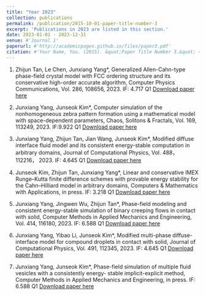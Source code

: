 ```yaml
---
title: "Year 2023"
collection: publications
permalink: /publication/2015-10-01-paper-title-number-3
excerpt: 'Publications in 2023 are listed in this section.'
date: 2023-01-01 - 2023-12-31
venue: #'Journal 1'
paperurl: #'http://academicpages.github.io/files/paper3.pdf'
citation: #'Your Name, You. (2015). &quot;Paper Title Number 3.&quot; <i>Journal 1</i>. 1(3).'
---
```

1. Zhijun Tan, Le Chen, Junxiang Yang*, Generalized Allen-Cahn-type phase-field crystal model with FCC
ordering structure and its conservative high-order accurate algorithm, Computer Physics Communications,
Vol. 286, 108656, 2023. IF: 4.717 Q1
[Download paper here](http://academicpages.github.io/files/paper3.pdf)

2. Junxiang Yang, Junseok Kim*, Computer simulation of the nonhomogeneous zebra pattern formation using
a mathematical model with space-dependent parameters, Chaos, Solitons & Fractals, Vol. 169, 113249, 2023.
IF:9.922 Q1
[Download paper here](http://academicpages.github.io/files/paper3.pdf)

3. Junxiang Yang, Zhijun Tan, Jian Wang, Junseok Kim*, Modified diffuse interface fluid model and its consistent
energy-stable computation in arbitrary domains, Journal of Computational Physics, Vol. 488，112216， 2023.
IF: 4.645 Q1
[Download paper here](http://academicpages.github.io/files/paper3.pdf)

4. Junseok Kim, Zhijun Tan, Junxiang Yang*, Linear and conservative IMEX Runge–Kutta finite difference
schemes with provable energy stability for the Cahn–Hilliard model in arbitrary domains, Computers &
Mathematics with Applications, in press. IF: 3.218 Q1
[Download paper here](http://academicpages.github.io/files/paper3.pdf)

5. Junxiang Yang, Jingwen Wu, Zhijun Tan*, Phase-field modeling and consistent energy-stable simulation of
binary creeping flows in contact with solid, Computer Methods in Applied Mechanics and Engineering, Vol.
414, 116180, 2023. IF: 6.588 Q1
[Download paper here](http://academicpages.github.io/files/paper3.pdf)

6. Junxiang Yang, Yibao Li, Junseok Kim*, Modified multi-phase diffuse-interface model for compound droplets
in contact with solid, Journal of Computational Physics, Vol. 491, 112345, 2023. IF: 4.645 Q1
[Download paper here](http://academicpages.github.io/files/paper3.pdf)

7. Junxiang Yang, Junseok Kim*, Phase-field simulation of multiple fluid vesicles with a consistently energy-
stable implicit-explicit method, Computer Methods in Applied Mechanics and Engineering, in press. IF: 6.588 Q1
[Download paper here](http://academicpages.github.io/files/paper3.pdf)
